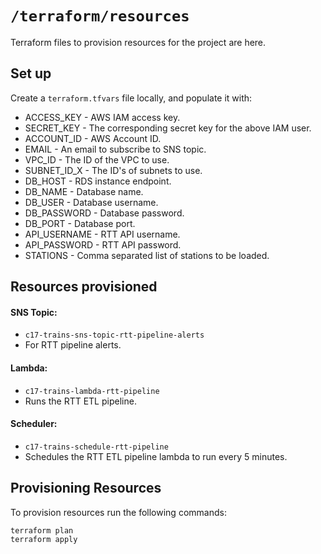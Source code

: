 # `/terraform/resources`

Terraform files to provision resources for the project are here.

## Set up

Create a `terraform.tfvars` file locally, and populate it with:

- ACCESS_KEY - AWS IAM access key.
- SECRET_KEY - The corresponding secret key for the above IAM user.
- ACCOUNT_ID - AWS Account ID.
- EMAIL - An email to subscribe to SNS topic.
- VPC_ID - The ID of the VPC to use.
- SUBNET_ID_X - The ID's of subnets to use.
- DB_HOST - RDS instance endpoint.
- DB_NAME - Database name.
- DB_USER - Database username.
- DB_PASSWORD - Database password.
- DB_PORT - Database port.
- API_USERNAME - RTT API username.
- API_PASSWORD - RTT API password.
- STATIONS - Comma separated list of stations to be loaded.

## Resources provisioned

#### SNS Topic:
- `c17-trains-sns-topic-rtt-pipeline-alerts`
- For RTT pipeline alerts.

#### Lambda:
- `c17-trains-lambda-rtt-pipeline`
- Runs the RTT ETL pipeline.

#### Scheduler:
- `c17-trains-schedule-rtt-pipeline`
- Schedules the RTT ETL pipeline lambda to run every 5 minutes.

## Provisioning Resources

To provision resources run the following commands:

`terraform plan`  
`terraform apply`